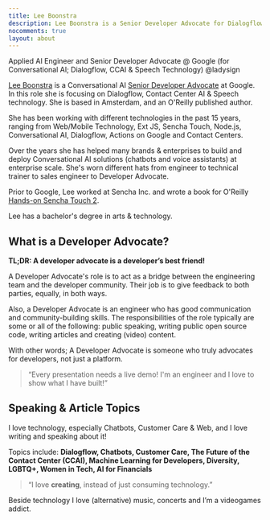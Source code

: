 ```yaml
---
title: Lee Boonstra
description: Lee Boonstra is a Senior Developer Advocate for Dialogflow and Contact Center AI @ Google. She is based in Amsterdam and an O'Reilly book author. @ladysign
nocomments: true
layout: about
---
```


Applied AI Engineer and Senior Developer Advocate @ Google
(for Conversational AI; Dialogflow, CCAI & Speech Technology)
@ladysign

[Lee Boonstra](https://plus.google.com/117712452932146916020) is a Conversational AI <a href="#da" title="What is a Developer Advocate, Lee Boonstra?">Senior Developer Advocate</a> at Google. In this role she is focusing on Dialogflow, Contact Center AI & Speech technology. She is based in Amsterdam, and an O'Reilly published author.

She has been working with different technologies in the past 15 years, ranging from Web/Mobile Technology, Ext JS, Sencha Touch, Node.js, Conversational AI, Dialogflow, Actions on Google and Contact Centers.

Over the years she has helped many brands & enterprises to build and deploy Conversational AI solutions (chatbots and voice assistants) at enterprise scale. She's worn different hats from engineer to technical trainer to sales engineer to Developer Advocate.

Prior to Google, Lee worked at Sencha Inc. and wrote a book for O'Reilly [Hands-on Sencha Touch 2](http://shop.oreilly.com/product/0636920030058.do).

Lee has a bachelor's degree in arts & technology.

<a name="da"></a>
## What is a Developer Advocate?

**TL;DR: A developer advocate is a developer’s best friend!**

A Developer Advocate's role is to act as a bridge between the engineering team and the developer community. Their job is to give feedback to both parties, equally, in both ways. 

Also, a Developer Advocate is an engineer who has good communication and community-building skills.  The responsibilities of the role typically are some or all of the following: public speaking, writing public open source code, writing articles and creating (video) content.

With other words; A Developer Advocate is someone who truly advocates for developers, not just a platform.

>“Every presentation needs a live demo! I'm an engineer and I love to show what I have built!”

## Speaking & Article Topics

I love technology, especially Chatbots, Customer Care & Web, and I love writing and speaking about it!

Topics include: **Dialogflow, Chatbots, Customer Care, The Future of the Contact Center (CCAI), Machine Learning for Developers, Diversity, LGBTQ+, Women in Tech, AI for Financials**

> “I love <strong>creating</strong>, instead of just consuming technology.”

Beside technology I love (alternative) music, concerts and I’m a videogames addict.

